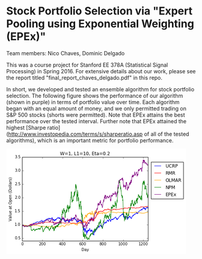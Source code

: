 # Stock Portfolio Selection via "Expert Pooling using Exponential Weighting (EPEx)"

Team members: Nico Chaves, Dominic Delgado

This was a course project for Stanford EE 378A (Statistical Signal Processing) in Spring 2016. For extensive details about our work, please see the report titled "final_report_chaves_delgado.pdf" in this repo.

In short, we developed and tested an ensemble algorithm for stock portfolio selection. The following figure shows the performance of our algorithm (shown in purple) in terms of portfolio value over time. Each algorithm began with an equal amount of money, and we only permitted trading on S&P 500 stocks (shorts were permitted). Note that EPEx attains the best performance over the tested interval. Further note that EPEx attained the highest [Sharpe ratio](http://www.investopedia.com/terms/s/sharperatio.asp of all of the tested algorithms), which is an important metric for portfolio performance.

![Performance of Different Portfolio Selection Strategies](/figures/performance_img_test.png?raw=true "Performance of Different Portfolio Selection Strategies")





